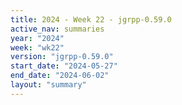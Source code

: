 ```yaml
---
title: 2024 - Week 22 - jgrpp-0.59.0
active_nav: summaries
year: "2024"
week: "wk22"
version: "jgrpp-0.59.0"
start_date: "2024-05-27"
end_date: "2024-06-02"
layout: "summary"
---
```

